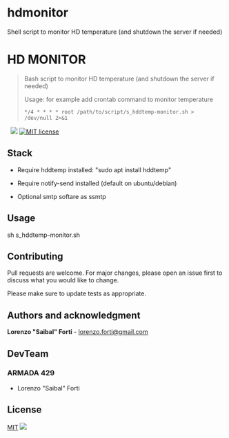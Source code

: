 # hdmonitor
Shell script to monitor HD temperature (and shutdown the server if needed)

# HD MONITOR

> Bash script to monitor HD temperature (and shutdown the server if needed)
>
> Usage: for example add crontab command to monitor temperature
>
> `*/4 * * * * root /path/to/script/s_hddtemp-monitor.sh > /dev/null 2>&1`

&nbsp;
![](https://img.shields.io/badge/Made%20with%20love%20and%20with-bash-blue) [![MIT license](https://img.shields.io/badge/License-MIT-green.svg)](https://lbesson.mit-license.org/)

## Stack

- Require hddtemp installed: "sudo apt install hddtemp"

- Require notify-send installed (default on ubuntu/debian)

- Optional smtp softare as ssmtp

## Usage

sh s_hddtemp-monitor.sh

## Contributing

Pull requests are welcome. For major changes, please open an issue first to discuss what you would like to change.

Please make sure to update tests as appropriate.

## Authors and acknowledgment

**Lorenzo "Saibal" Forti** - <lorenzo.forti@gmail.com>

## DevTeam

### ARMADA 429

* Lorenzo "Saibal" Forti

## License

[MIT](https://choosealicense.com/licenses/mit/)
![](https://img.shields.io/badge/License-Copyleft%20Saibal%20--%20All%20Rights%20Reserved-red)
